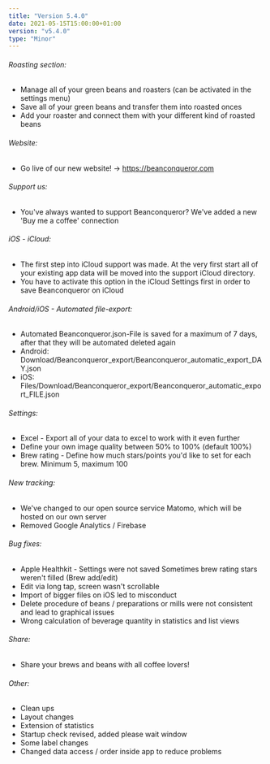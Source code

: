 ```yaml
---
title: "Version 5.4.0"
date: 2021-05-15T15:00:00+01:00
version: "v5.4.0"
type: "Minor"
---
```

###### Roasting section:
- Manage all of your green beans and roasters (can be activated in the settings menu)
- Save all of your green beans and transfer them into roasted onces
- Add your roaster and connect them with your different kind of roasted beans

###### Website:
- Go live of our new website! -> https://beanconqueror.com

###### Support us:
- You've always wanted to support Beanconqueror? We've added a new 'Buy me a coffee' connection

###### iOS - iCloud:
- The first step into iCloud support was made. At the very first start all of your existing app data will be moved into the support iCloud directory.
- You have to activate this option in the iCloud Settings first in order to save Beanconqueror on iCloud

###### Android/iOS - Automated file-export:
- Automated Beanconqueror.json-File is saved for a maximum of 7 days, after that they will be automated deleted again
- Android: Download/Beanconqueror_export/Beanconqueror_automatic_export_DAY.json
- iOS: Files/Download/Beanconqueror_export/Beanconqueror_automatic_export_FILE.json

###### Settings:
- Excel - Export all of your data to excel to work with it even further
- Define your own image quality between 50% to 100% (default 100%)
- Brew rating - Define how much stars/points you'd like to set for each brew. Minimum 5, maximum 100

###### New tracking:
- We've changed to our open source service Matomo, which will be hosted on our own server
- Removed Google Analytics / Firebase

###### Bug fixes:
- Apple Healthkit - Settings were not saved Sometimes brew rating stars weren't filled (Brew add/edit)
- Edit via long tap, screen wasn't scrollable
- Import of bigger files on iOS led to misconduct
- Delete procedure of beans / preparations or mills were not consistent and lead to graphical issues
- Wrong calculation of beverage quantity in statistics and list views

###### Share:
- Share your brews and beans with all coffee lovers!

###### Other:
- Clean ups
- Layout changes
- Extension of statistics
- Startup check revised, added please wait window
- Some label changes
- Changed data access / order inside app to reduce problems